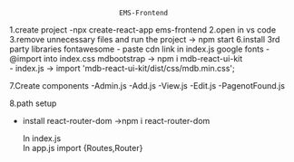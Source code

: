 

                               EMS-Frontend

1.create project -npx create-react-app ems-frontend
2.open in vs code 
3.remove unnecessary files and run the project -> npm start
6.install 3rd party libraries
    fontawesome - paste cdn link in index.js
    google fonts - @import into index.css
    mdbootstrap ->    npm i mdb-react-ui-kit        
                - index.js -> import 'mdb-react-ui-kit/dist/css/mdb.min.css';  

7.Create components
  -Admin.js
  -Add.js
  -View.js
  -Edit.js
  -PagenotFound.js

8.path setup
  - install react-router-dom
       ->npm i react-router-dom

    In index.js
           <BrowserRouter>
           <App/>  
           <BrowserRouter/>
    In app.js
          import {Routes,Router}
          
        